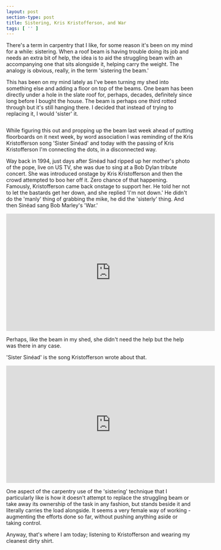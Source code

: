 ```yaml
---
layout: post
section-type: post
title: Sistering, Kris Kristofferson, and War
tags: [ '' ]
---
```


There's a term in carpentry that I like, for some reason it's been on my mind for a while: sistering. When a roof beam is having trouble doing its job and needs an extra bit of help, the idea is to aid the struggling beam with an accompanying one that sits alongside it, helping carry the weight. The analogy is obvious, really, in the term 'sistering the beam.'

This has been on my mind lately as I've been turning my shed into something else and adding a floor on top of the beams. One beam has been directly under a hole in the slate roof for, perhaps, decades, definitely since long before I bought the house. The beam is perhaps one third rotted through but it's still hanging there. I decided that instead of trying to replacing it, I would 'sister' it.

<img src="{{site.baseurl}}/img/2024/sistering-the-beam.jpg" alt="">

While figuring this out and propping up the beam last week ahead of putting floorboards on it next week, by word association I was reminding of the Kris Kristofferson song 'Sister Sinéad' and today with the passing of Kris Kristofferson I'm connecting the dots, in a disconnected way.

Way back in 1994, just days after Sinéad had ripped up her mother's photo of the pope, live on US TV, she was due to sing at a Bob Dylan tribute concert. She was introduced onstage by Kris Kristofferson and then the crowd attempted to boo her off it. Zero chance of that happening. Famously, Kristofferson came back onstage to support her. He told her not to let the bastards get her down, and she replied 'I'm not down.' He didn't do the 'manly' thing of grabbing the mike, he did the 'sisterly' thing. And then Sinéad sang Bob Marley's 'War.'

<iframe width="560" height="315" src="https://www.youtube.com/embed/TKeJifOXAnA?si=q5M9pkqVFpSoZ6in" title="YouTube video player" frameborder="0" allow="accelerometer; autoplay; clipboard-write; encrypted-media; gyroscope; picture-in-picture; web-share" referrerpolicy="strict-origin-when-cross-origin" allowfullscreen></iframe>

Perhaps, like the beam in my shed, she didn't need the help but the help was there in any case. 

'Sister Sinéad' is the song Kristofferson wrote about that.

<iframe width="560" height="315" src="https://www.youtube.com/embed/3HwWDOQoCBM?si=QF7KqgO_cJ0hHqfM" title="YouTube video player" frameborder="0" allow="accelerometer; autoplay; clipboard-write; encrypted-media; gyroscope; picture-in-picture; web-share" referrerpolicy="strict-origin-when-cross-origin" allowfullscreen></iframe>

One aspect of the carpentry use of the 'sistering' technique that I particularly like is how it doesn't attempt to replace the struggling beam or take away its ownership of the task in any fashion, but stands beside it and literally carries the load alongside. It seems a very female way of working - augmenting the efforts done so far, without pushing anything aside or taking control.

Anyway, that's where I am today; listening to Kristofferson and wearing my cleanest dirty shirt.
